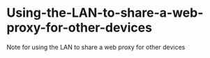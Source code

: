 # Using-the-LAN-to-share-a-web-proxy-for-other-devices
Note for using the LAN to share a web proxy for other devices
